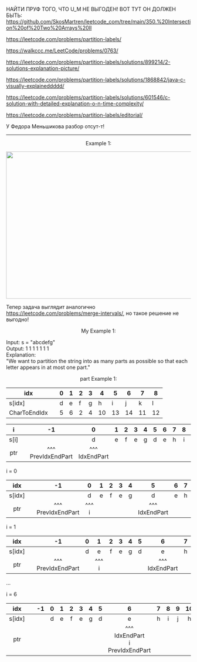 НАЙТИ ПРУФ ТОГО, ЧТО U_M НЕ ВЫГОДЕН! ВОТ ТУТ ОН ДОЛЖЕН БЫТЬ: https://github.com/SkosMartren/leetcode_com/tree/main/350.%20Intersection%20of%20Two%20Arrays%20II

https://leetcode.com/problems/partition-labels/

https://walkccc.me/LeetCode/problems/0763/

https://leetcode.com/problems/partition-labels/solutions/899214/2-solutions-explanation-picture/

https://leetcode.com/problems/partition-labels/solutions/1868842/java-c-visually-explaineddddd/

https://leetcode.com/problems/partition-labels/solutions/601546/c-solution-with-detailed-explanation-o-n-time-complexity/

https://leetcode.com/problems/partition-labels/editorial/

У Федора Меньшикова разбор отсут-т!

___

<p align="center"> Example 1: </p>

<img src="https://github.com/SkosMartren/useful-materials/blob/main/for_763_leetcode_1.png" width="1500" height="400"/>  

Тепер задача выглядит аналогично https://leetcode.com/problems/merge-intervals/, но такое решение не выгодно!

<p align="center"> My Example 1: </p>

Input: s = "abcdefg"  
Output: 1 1 1 1 1 1 1  
Explanation:  
"We want to partition the string into as many parts as possible so that each letter appears in at most one part."  

<p align="center">  part Example 1: </p>

| idx          |   | 0 | 1 | 2 | 3 | 4  | 5  | 6  | 7  | 8  |
|--------------|---|---|---|---|---|----|----|----|----|----|
| s[idx]       |   | d | e | f | g | h  | i  | j  | k  | l  |
| CharToEndIdx |   | 5 | 6 | 2 | 4 | 10 | 13 | 14 | 11 | 12 |

| i   	|   	|            -1           	|          0          	| 1 	| 2 	| 3 	| 4 	| 5 	| 6 	| 7 	| 8 	| 9 	| 10 	| 11 	| 12 	| 13 	| 14 	|
|:---:	|:-:	|:-----------------------:	|:-------------------:	|:-:	|:-:	|:-:	|:-:	|:-:	|:-:	|:-:	|:-:	|:-:	|:--:	|:--:	|:--:	|:--:	|:--:	|
|  s[i] |   	|                         	|          d          	| e 	| f 	| e 	| g 	| d 	| e 	| h 	| i 	| j 	|  h 	|  k 	|  l 	|  i 	|  j 	|
| ptr 	|   	| ^^^ <br> PrevIdxEndPart 	| ^^^ <br> IdxEndPart 	|   	|   	|   	|   	|   	|   	|   	|   	|   	|    	|    	|    	|    	|    	|


i = 0

|   idx  	|   	|            -1           	|      0     	| 1 	| 2 	| 3 	| 4 	|          5          	| 6 	| 7 	| 8 	| 9 	| 10 	| 11 	| 12 	| 13 	| 14 	|
|:------:	|:-:	|:-----------------------:	|:----------:	|:-:	|:-:	|:-:	|:-:	|:-------------------:	|:-:	|:-:	|:-:	|:-:	|:--:	|:--:	|:--:	|:--:	|:--:	|
| s[idx] 	|   	|                         	|      d     	| e 	| f 	| e 	| g 	|          d          	| e 	| h 	| i 	| j 	|  h 	|  k 	|  l 	|  i 	|  j 	|
|   ptr  	|   	| ^^^ <br> PrevIdxEndPart 	| ^^^ <br> i 	|   	|   	|   	|   	| ^^^ <br> IdxEndPart 	|   	|   	|   	|   	|    	|    	|    	|    	|    	|

i = 1

|   idx  	|   	|            -1           	| 0 	|      1     	| 2 	| 3 	| 4 	| 5 	|          6          	| 7 	| 8 	| 9 	| 10 	| 11 	| 12 	| 13 	| 14 	|
|:------:	|:-:	|:-----------------------:	|:-:	|:----------:	|:-:	|:-:	|:-:	|:-:	|:-------------------:	|:-:	|:-:	|:-:	|:--:	|:--:	|:--:	|:--:	|:--:	|
| s[idx] 	|   	|                         	| d 	|      e     	| f 	| e 	| g 	| d 	|          e          	| h 	| i 	| j 	|  h 	|  k 	|  l 	|  i 	|  j 	|
|   ptr  	|   	| ^^^ <br> PrevIdxEndPart 	|   	| ^^^ <br> i 	|   	|   	|   	|   	| ^^^ <br> IdxEndPart 	|   	|   	|   	|    	|    	|    	|    	|    	|

...

i = 6

|   idx  	|   	| -1 	| 0 	| 1 	| 2 	| 3 	| 4 	| 5 	|                        6                       	| 7 	| 8 	| 9 	| 10 	| 11 	| 12 	| 13 	| 14 	|
|:------:	|:-:	|:--:	|:-:	|:-:	|:-:	|:-:	|:-:	|:-:	|:----------------------------------------------:	|:-:	|:-:	|:-:	|:--:	|:--:	|:--:	|:--:	|:--:	|
| s[idx] 	|   	|    	| d 	| e 	| f 	| e 	| g 	| d 	|                        e                       	| h 	| i 	| j 	|  h 	|  k 	|  l 	|  i 	|  j 	|
|   ptr  	|   	|    	|   	|   	|   	|   	|   	|   	| ^^^ <br> IdxEndPart <br> i <br> PrevIdxEndPart 	|   	|   	|   	|    	|    	|    	|    	|    	|
